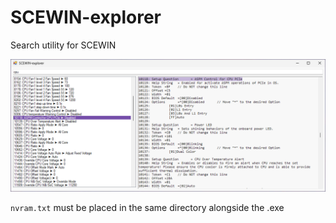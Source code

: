 # SCEWIN-explorer
Search utility for SCEWIN

![Example](example.png)

`nvram.txt` must be placed in the same directory alongside the .exe
